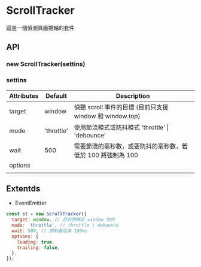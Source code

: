 # ScrollTracker

這是一個偵測頁面捲軸的套件

## API

### new ScrollTracker(settins)

### settins
| Attributes | Default | Description | 
| - | - | - |
| target | window | 偵聽 scroll 事件的目標 (目前只支援 window 和 window.top) |
| mode | 'throttle' | 使用節流模式或防抖模式 'throttle' \| 'debounce' |
| wait | 500 | 需要節流的毫秒數，或要防抖的毫秒數，若低於 100 將強制為 100 |
| options |  |  |
|  |  |  |

## Extentds
-  EventEmitter
```js
const st = new ScrollTracker({
  target: window, // 目前限綁定 window 物件
  mode: 'throttle', // throttle | debounce
  wait: 500, // 限制最低為 100ms
  options: {
    leading: true,
    trailing: false,
  },
});
```
